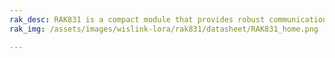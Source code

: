 ```yaml
---
rak_desc: RAK831 is a compact module that provides robust communication between an LPWAN gateway and several LPWAN end-nodes in a wide area. It needs a host system like Raspberry Pi or WisAP (OpenWRT based) or WisCam for proper operation. The host processor can be a PC or MCU that will be connected to RAK831 via USB or SPI. Hence, RAK831 has a wide variety of applications like Smart Metering, IoT, and Machine-to-Machine (M2M).
rak_img: /assets/images/wislink-lora/rak831/datasheet/RAK831_home.png

---
```


<rk-redirect to="/Product-Categories/WisLink/RAK831/Overview/" />